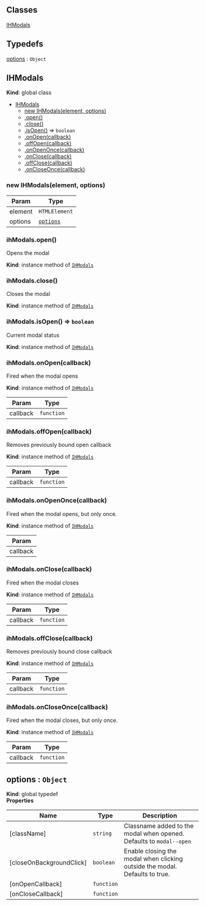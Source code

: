 ## Classes

<dl>
<dt><a href="#IHModals">IHModals</a></dt>
<dd></dd>
</dl>

## Typedefs

<dl>
<dt><a href="#options">options</a> : <code>Object</code></dt>
<dd></dd>
</dl>

<a name="IHModals"></a>

## IHModals
**Kind**: global class  

* [IHModals](#IHModals)
    * [new IHModals(element, options)](#new_IHModals_new)
    * [.open()](#IHModals+open)
    * [.close()](#IHModals+close)
    * [.isOpen()](#IHModals+isOpen) ⇒ <code>boolean</code>
    * [.onOpen(callback)](#IHModals+onOpen)
    * [.offOpen(callback)](#IHModals+offOpen)
    * [.onOpenOnce(callback)](#IHModals+onOpenOnce)
    * [.onClose(callback)](#IHModals+onClose)
    * [.offClose(callback)](#IHModals+offClose)
    * [.onCloseOnce(callback)](#IHModals+onCloseOnce)

<a name="new_IHModals_new"></a>

### new IHModals(element, options)

| Param | Type |
| --- | --- |
| element | <code>HTMLElement</code> | 
| options | [<code>options</code>](#options) | 

<a name="IHModals+open"></a>

### ihModals.open()
Opens the modal

**Kind**: instance method of [<code>IHModals</code>](#IHModals)  
<a name="IHModals+close"></a>

### ihModals.close()
Closes the modal

**Kind**: instance method of [<code>IHModals</code>](#IHModals)  
<a name="IHModals+isOpen"></a>

### ihModals.isOpen() ⇒ <code>boolean</code>
Current modal status

**Kind**: instance method of [<code>IHModals</code>](#IHModals)  
<a name="IHModals+onOpen"></a>

### ihModals.onOpen(callback)
Fired when the modal opens

**Kind**: instance method of [<code>IHModals</code>](#IHModals)  

| Param | Type |
| --- | --- |
| callback | <code>function</code> | 

<a name="IHModals+offOpen"></a>

### ihModals.offOpen(callback)
Removes previously bound open callback

**Kind**: instance method of [<code>IHModals</code>](#IHModals)  

| Param | Type |
| --- | --- |
| callback | <code>function</code> | 

<a name="IHModals+onOpenOnce"></a>

### ihModals.onOpenOnce(callback)
Fired when the modal opens, but only once.

**Kind**: instance method of [<code>IHModals</code>](#IHModals)  

| Param |
| --- |
| callback | 

<a name="IHModals+onClose"></a>

### ihModals.onClose(callback)
Fired when the modal closes

**Kind**: instance method of [<code>IHModals</code>](#IHModals)  

| Param | Type |
| --- | --- |
| callback | <code>function</code> | 

<a name="IHModals+offClose"></a>

### ihModals.offClose(callback)
Removes previously bound close callback

**Kind**: instance method of [<code>IHModals</code>](#IHModals)  

| Param | Type |
| --- | --- |
| callback | <code>function</code> | 

<a name="IHModals+onCloseOnce"></a>

### ihModals.onCloseOnce(callback)
Fired when the modal closes, but only once.

**Kind**: instance method of [<code>IHModals</code>](#IHModals)  

| Param | Type |
| --- | --- |
| callback | <code>function</code> | 

<a name="options"></a>

## options : <code>Object</code>
**Kind**: global typedef  
**Properties**

| Name | Type | Description |
| --- | --- | --- |
| [className] | <code>string</code> | Classname added to the modal when opened. Defaults to `modal--open` |
| [closeOnBackgroundClick] | <code>boolean</code> | Enable closing the modal when clicking outside the modal. Defaults to true. |
| [onOpenCallback] | <code>function</code> |  |
| [onCloseCallback] | <code>function</code> |  |

